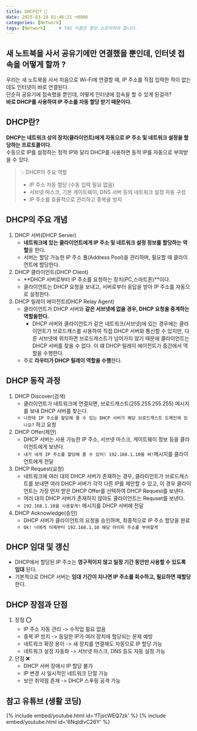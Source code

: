 ```yaml
---
title: DHCP란? 📶
date: 2025-03-19 01:46:21 +0900
categories: [Network]
tags: [Network]     # TAG 이름은 항상 소문자여야 합니다.
---
```

## 새 노트북을 사서 공유기에만 연결했을 뿐인데, 인터넷 접속을 어떻게 할까 ?

우리는 새 노트북을 사서 처음으로 Wi-Fi에 연결할 때, IP 주소를 직접 입력한 적이 없는데도 인터넷이 바로 연결된다.<br>
단순히 공유기에 접속했을 뿐인데, 어떻게 인터넷에 접속을 할 수 있게 된걸까?<br>
**바로 DHCP를 사용하여 IP 주소를 자동 할당 받기 때문이다.**

## DHCP란?
**DHCP는 네트워크 상의 장치(클라이언트)에게 자동으로 IP 주소 및 네트워크 설정을 할당하는 프로토콜이다.**<br>
수동으로 IP를 설정하는 정적 IP와 달리 DHCP를 사용하면 동적 IP를 자동으로 부여받을 수 있다.
> 💡 DHCP의 주요 역할
> - IP 주소 자동 할당 (수동 입력 필요 없음)
> - 서브넷 마스크, 기본 게이트웨이, DNS 서버 등의 네트워크 설정 자동 구성
> - IP 주소를 효율적으로 관리하고 중복을 방지

## DHCP의 주요 개념
1. DHCP 서버(DHCP Server)
   - **네트워크에 있는 클라이언트에게 IP 주소 및 네트워크 설정 정보를 할당하는 역할**을 한다.
   - 서버는 할당 가능한 IP 주소 풀(Address Pool)을 관리하며, 필요할 때 클라이언트에 할당한다.
2. DHCP 클라이언트(DHCP Client)
   - **DHCP 서버로부터 IP 주소를 요청하는 장치(PC,스마트폰)**이다.
   - 클라이언트는 DHCP 요청을 보내고, 서버로부터 응답을 받아 IP 주소를 자동으로 설정한다.
3. DHCP 릴레이 에이전트(DHCP Relay Agent)
   - 클라이언트가 DHCP 서버와 **같은 서브넷에 없을 경우, DHCP 요청을 중계하는 역할을한다.**
     - DHCP 서버와 클라이언트가 같은 네트워크(서브넷)에 있는 경우에는 클라이언트가 브로드캐스를 사용하여 직접 DHCP 서버와 통신할 수 있지만,
       다른 서브넷에 위치하면 브로드캐스트가 넘어가지 않기 때문에 클라이언트는 DHCP 서버를 찾을 수 없다. 이 떄 DHCP 릴레이 에이전트가 중간에서 역할을 수행한다.
   - 주로 **라우터가 DHCP 릴레이 역할을 수행**한다.

## DHCP 동작 과정
1. DHCP Discover(검색)
   - 클라이언트가 네트워크에 연결되면, 브로드캐스트(255.255.255.255) 메시지를 보내 DHCP 서버를 찾는다.
   - `나한테 IP 주소를 할당해 줄 수 있는 DHCP 서버가 해당 브로드캐스트 도메인에 있나요?` 하고 요청
2. DHCP Offer(제안)
   - DHCP 서버는 사용 가능한 IP 주소, 서브넷 마스크, 게이트웨이 정보 등을 클라이언트에게 보낸다.
   - `내가 네게 IP 주소를 할당해 줄 수 있어! 192.168.1.10을 써!`메시지를 클라이언트에게 전달
3. DHCP Request(요청)
   - 네트워크에 여러 대의 DHCP 서버가 존재하는 경우, 클라이언트가 브로드캐스트를 보내면 여러 DHCP 서버가 각각 다른 IP를 제안할 수 있고,
     이 경우 클라이언트는 가장 먼저 받은 DHCP Offer를 선택하여 DHCP Request를 보낸다.
   - 여러 대의 DHCP 서버가 존재하지 않아도 클라이언트는 Requset를 보낸다.
   - `192.168.1.10을 사용할게!` 메시지를 DHCP 서버에 전달
4. DHCP Acknowledge(승인)
   - DHCP 서버가 클라이언트의 요청을 승인하며, 최종적으로 IP 주소 할당을 완료
   - `Ok! 너에게 이제부터 192.168.1.10 해당 아이피 주소를 부여할게`

## DHCP 임대 및 갱신
- DHCP에서 할당된 IP 주소는 **영구적이지 않고 일정 기간 동안만 사용할 수 있도록 임대** 된다.
- 기본적으로 DHCP 서버는 **임대 기간이 지나면 IP 주소를 회수하고, 필요하면 재할당** 한다.

## DHCP 장점과 단점
1. 장점 ⭕
   - IP 주소 자동 관리 -> 수작업 필요 없음
   - 중복 IP 방지 -> 동일한 IP가 여러 장치에 할당되는 문제 예방
   - 네트워크 확장 용이 -> 새 장치를 연결해도 자동으로 IP 할당 가능
   - 네트워크 설정 자동화 -> 서브넷 마스크, DNS 등도 자동 설정 가능
2. 단점 ❌
   - DHCP 서버 장애시 IP 할당 불가
   - IP 변경 시 일시적인 네트워크 단절 가능
   - 보안 취약점 존재 -> DHCP 스푸핑 공격 가능



## 참고 유튜브 (생활 코딩)
{% include embed/youtube.html id='fTjscWEQ7zk' %}
{% include embed/youtube.html id='6NqldlvC26Y' %}
